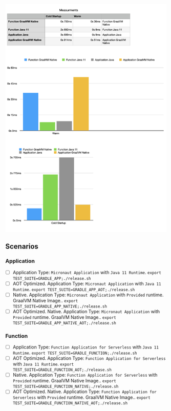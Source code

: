 ![](measurements.png)

## Scenarios

### Application

- [ ] Application Type: `Micronaut Application` with `Java 11 Runtime`. `export TEST_SUITE=GRADLE_APP;./release.sh`
- [ ] AOT Optimized. Application Type: `Micronaut Application` with `Java 11 Runtime`. `export TEST_SUITE=GRADLE_APP_AOT;./release.sh`
- [ ] Native. Application Type: `Micronaut Application` with `Provided` runtime. GraalVM Native Image.. `export TEST_SUITE=GRADLE_APP_NATIVE;./release.sh`
- [ ] AOT Optimized. Native. Application Type: `Micronaut Application` with `Provided` runtime. GraalVM Native Image.. `export TEST_SUITE=GRADLE_APP_NATIVE_AOT;./release.sh`

### Function


- [ ] Application Type: `Function Application for Serverless` with `Java 11 Runtime`. `export TEST_SUITE=GRADLE_FUNCTION;./release.sh`
- [ ] AOT Optimized. Application Type: `Function Application for Serverless` with `Java 11 Runtime`. `export TEST_SUITE=GRADLE_FUNCTION_AOT;./release.sh`
- [ ] Native. Application Type: `Function Application for Serverless` with `Provided` runtime. GraalVM Native Image.. `export TEST_SUITE=GRADLE_FUNCTION_NATIVE;./release.sh`
- [ ] AOT Optimized. Native. Application Type: `Function Application for Serverless` with `Provided` runtime. GraalVM Native Image.. `export TEST_SUITE=GRADLE_FUNCTION_NATIVE_AOT;./release.sh`
